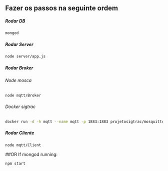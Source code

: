 ## Fazer os passos na seguinte ordem
##### Rodar DB
```bash
mongod
```
##### Rodar Server
```bash
node server/app.js
```
##### Rodar Broker
###### Node mosca
```bash
node mqtt/Broker
```

###### Docker sigtrac
```bash
docker run -d -h mqtt --name mqtt -p 1883:1883 projetosigtrac/mosquitto
```
##### Rodar Cliente
```bash
node mqtt/Client
```

##OR
If mongod running:
```bash
npm start
```
